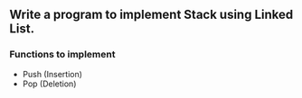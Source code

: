## Write a program to implement Stack using Linked List. 

### Functions to implement
- Push (Insertion)
- Pop (Deletion)

